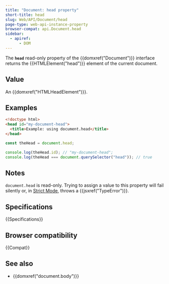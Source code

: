 ```yaml
---
title: "Document: head property"
short-title: head
slug: Web/API/Document/head
page-type: web-api-instance-property
browser-compat: api.Document.head
sidebar:
  - apiref:
      - DOM
---
```


The **`head`** read-only property of
the {{domxref("Document")}} interface returns the {{HTMLElement("head")}} element of
the current document.

## Value

An {{domxref("HTMLHeadElement")}}.

## Examples

```html
<!doctype html>
<head id="my-document-head">
  <title>Example: using document.head</title>
</head>
```

```js
const theHead = document.head;

console.log(theHead.id); // "my-document-head";
console.log(theHead === document.querySelector("head")); // true
```

## Notes

`document.head` is read-only. Trying to assign a value to this property will
fail silently or, in [Strict Mode](/en-US/docs/Web/JavaScript/Reference/Strict_mode), throws a {{jsxref("TypeError")}}.

## Specifications

{{Specifications}}

## Browser compatibility

{{Compat}}

## See also

- {{domxref("document.body")}}

